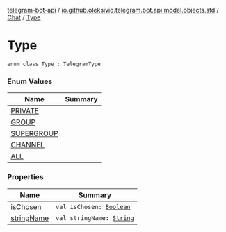 [telegram-bot-api](../../../index.md) / [io.github.oleksivio.telegram.bot.api.model.objects.std](../../index.md) / [Chat](../index.md) / [Type](./index.md)

# Type

`enum class Type : TelegramType`

### Enum Values

| Name | Summary |
|---|---|
| [PRIVATE](-p-r-i-v-a-t-e.md) |  |
| [GROUP](-g-r-o-u-p.md) |  |
| [SUPERGROUP](-s-u-p-e-r-g-r-o-u-p.md) |  |
| [CHANNEL](-c-h-a-n-n-e-l.md) |  |
| [ALL](-a-l-l.md) |  |

### Properties

| Name | Summary |
|---|---|
| [isChosen](is-chosen.md) | `val isChosen: `[`Boolean`](https://kotlinlang.org/api/latest/jvm/stdlib/kotlin/-boolean/index.html) |
| [stringName](string-name.md) | `val stringName: `[`String`](https://kotlinlang.org/api/latest/jvm/stdlib/kotlin/-string/index.html) |
